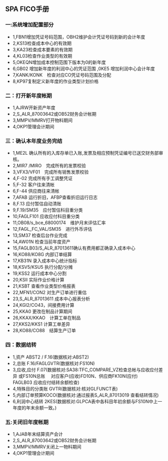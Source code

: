 ## SPA FICO手册

### 一:系统增加配置部分

  - 1,FBN1增加凭证号码范围，OBH2维护会计凭证号码到新的会计年度  
  - 2,KS13检查成本中心的有效期  
  - 3,KA23检查成本要素的有效期  
  - 4,KL03检查作业类型的有效期  
  - 5,OKEQN增加成本控制范围下版本为0的新年度                      
  - 6,GB02 增加新年度的利润中心的凭证范围 ,0KE5 增加利润中心会计年度  
  - 7,KANK/KONK　检查对应CO凭证号码范围及分配                           
  - 8,KP97复制定义新年度的作业类型计划价格  

### 二：打开新年度帐期

  - 1,AJRW开新资产年度  
  - 2,S_ALR_87003642或OB52财务会计帐期  
  - 3,MMPV/MMRV打开物料期间  
  - 4,OKP1管理会计期间  

### 三：确认本年度业务完结
  - 1,ME2L 确认所有的入库存单已入账,发票及相应预制凭证编号已送交财务部审核。  
  - 2,MIR7 /MIRO　完成所有的发票校验  
  - 3,VFX3/VF01　完成所有销售发票校验  
  - 4,F-02 完成所有手工调整凭证  
  - 5,F-32 客户往来清帐  
  - 6,F-44 供应商往来清帐  
  - 7,AFAB 运行折旧，AFBP查看折旧运行日志  
  - 8,F.13 应付暂估自动清账  
  - 9,F.19/SM35　应付暂估科目重分类  
  - 10,FAGLF101 应收应付科目重分类  
  - 11,OB08/s_bce_68000174　维护月末评估汇率  
  - 12,FAGL_FC_VAL/SM35　进行外币评估  
  - 13,SM37 检查后台作业完成  
  - 14,AW01N 检查当前年度资产  
  - 15,FAGLB03/S_ALR_87013611确认有费用都正确录入成本中心  
  - 16,KO88/KO8G 内部订单结算  
  - 17,KB31N 录入成本中心统计指标  
  - 18,KSV5/KSU5 执行分配/分摊  
  - 19,KSS2 运行成本中心分割  
  - 20,KSII 实际作业价格计算  
  - 21,KSBT 查看作业类型价格报表  
  - 22,MFN1/CON2 对生产订单进行重估  
  - 23,S_ALR_87013611 成本中心报表分析  
  - 24,KGI2/CO43，间接费用计算  
  - 25,KKA0 更改在制品计算期间  
  - 26,KKAX/KKAO　计算工单在制品  
  - 27,KKS2/KKS1   计算工单差异  
  - 28,KO88/CO88　结算生产订单  

### 四：数据结转
  - 1,资产 ABST2 / F.16(数据核对:ABST2)    
  - 2,总账 F.16/FAGLGVTR(数据核对:FS10N)  
  - 3,应收,应付 F.07(数据核对:SA38:TFC_COMPARE_VZ检查总帐与应收应付差异      或FS10N总账  　对应客户(应收)FD10N、供应商FK10N(应付)　　FAGLB03 应收应付结转余额检查)  
  - 4,特殊目的分类账 GVTR(数据核对:核对GLFUNCT表)  
  - 5,内部订单预算KOCO(数据核对:通过报表S_ALR_87013019 查看结转情况)  
  - 6,利润中心结转 2KES(数据核对:GLPCA表中各科目年初余额与FS10N中上一年度的年末余额一致。)  

### 五:关闭旧年度帐期
  - 1,AJAB年末结算资产会计  
  - 2,S_ALR_87003642或OB52财务会计帐期  
  - 3,MMPV/MMRV关闭上一物料期间  
  - 4,OKP1管理会计期间
